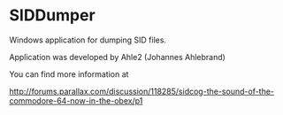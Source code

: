 # SIDDumper
Windows application for dumping SID files.

Application was developed by Ahle2 (Johannes Ahlebrand)

You can find more information at

http://forums.parallax.com/discussion/118285/sidcog-the-sound-of-the-commodore-64-now-in-the-obex/p1

